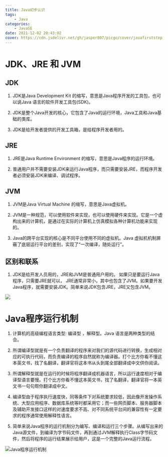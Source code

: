 ```yaml
---
title: Java初步认识
tags:
	- Java
categories:
	- JavaSE 
date: 2021-12-02 20:43:02
cover: https://cdn.jsdelivr.net/gh/jasper807/picgo/cover/javafirststep.png
---
```

# JDK、JRE 和 JVM

## JDK

1. JDK是Java Development Kit 的缩写，意思是Java程序开发的工具包，也可以说Java 语言的软件开发工具包(SDK)。

2. JDK是整个Java开发的核心，它包含了Java的运行环境，Java工具和Java基础的类库。

3. JDK是给开发者提供的开发工具箱，是给程序开发者用的。

## JRE

1. JRE是Java Runtime Environment 的缩写，意思是Java程序的运行环境。

2. 普通用户并不需要安装JDK来运行Java程序，而只需要安装JRE，而程序开发者必须安装JDK来编译、调试程序。

## JVM

1. JVM是Java Virtual Machine 的缩写，意思是Java虚拟机。

2. JVM是一种规范，可以使用软件来实现，也可以使用硬件来实现。它是一个虚构出来的计算机，是通过在实际的计算机上仿真模拟各种计算机功能来实现的。

3. Java的跨平台实现的核心是不同平台使用不同的虚拟机。Java 虚拟机机制屏蔽了底层运行平台的差别，实现了“一次编译，随处运行”。


## 区别和联系

1. JDK是给开发人员用的，JRE和JVM是普通用户用的。 如果只是要运行Java程序，只需要JRE就可以， JRE通常非常小，其中也包含了JVM。如果要开发Java程序，就需要安装JDK。简单来说JDK包含JRE，JRE又包含JVM。

![](https://cdn.jsdelivr.net/gh/jasper807/picgo/javase/threerelationship.jpg)

# Java程序运行机制

1. 计算机的高级编程语言类型: 编译型 ，解释型。Java 语言是两种类型的结合。

2. 所谓编译型就是有一个负责翻译的程序来对我们的源代码进行转换，生成相对应的可执行代码，而负责编译的程序自然就称为编译器。打个比方你看不懂这本英文书，找了名翻译，翻译官将这本书从头到尾全部翻译成中文供你阅读。

3. 所谓解释型就是在运行的时候将程序翻译成机器语言，所以运行速度相对于编译型语言要慢。打个比方你看不懂这本英文书，找了名翻译，翻译官将一本英文书一句句帮你翻译成中文。

4. 编译型由于程序执行速度快，同等条件下对系统要求较低，因此像开发操作系统、大型应用程序、数据库系统等时都采用它；而一些网页脚本、服务器脚本及辅助开发接口这样的对速度要求不高、对不同系统平台间的兼容性有一定要求的程序通常使用解释性语言。

5. 简单来说Java程序的运行机制分为编写、编译和运行三个步骤。从编写出来的Java源文件，到编译为字节码文件，再到通过JVM解释执行Class字节码文件，然后将程序的运行结果展示给用户，这是一个完整的Java运行流程。

![Java程序运行机制](https://cdn.jsdelivr.net/gh/jasper807/picgo/javase/operatingmechanism.jpg)
